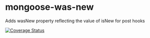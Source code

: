 # mongoose-was-new
Adds wasNew property reflecting the value of isNew for post hooks

[![Coverage Status](https://coveralls.io/repos/github/Dashride/mongoose-was-new/badge.svg?branch=master)](https://coveralls.io/github/Dashride/mongoose-was-new?branch=master)
